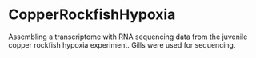 # CopperRockfishHypoxia
Assembling a transcriptome with RNA sequencing data from the juvenile copper rockfish hypoxia experiment. Gills were used for sequencing.
